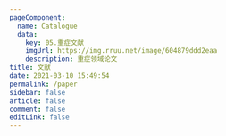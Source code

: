 ```yaml
---
pageComponent: 
  name: Catalogue
  data: 
    key: 05.重症文献
    imgUrl: https://img.rruu.net/image/604879ddd2eaa
    description: 重症领域论文
title: 文献
date: 2021-03-10 15:49:54
permalink: /paper
sidebar: false
article: false
comment: false
editLink: false
---
```

